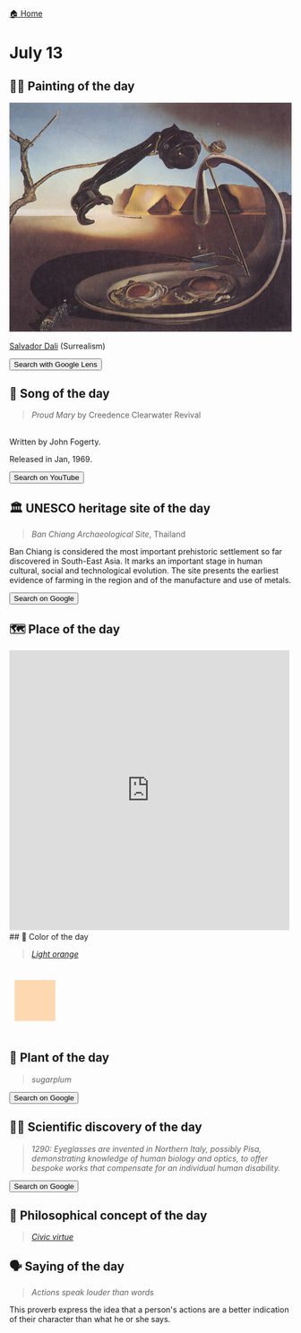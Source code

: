 
[🏠 Home](../../index.md)

# July 13

## 🧑‍🎨 Painting of the day

<img width="600" src="../img/Salvador_Dali_5.jpg">

[Salvador Dali](http://en.wikipedia.org/wiki/Salvador_Dalí) (Surrealism)

<button class="btn btn-success"
onclick=" window.open('https://lens.google.com/uploadbyurl?url=https://iretes.github.io/one-a-day/data/img/Salvador_Dali_5.jpg','_blank')">
Search with Google Lens
</button>

## 🎼 Song of the day

> *Proud Mary*
by Creedence Clearwater Revival

<br />Written by John Fogerty.

Released in Jan, 1969.

<button class="btn btn-success"
onclick=" window.open('http://www.youtube.com/search?q=Proud Mary by Creedence Clearwater Revival','_blank')">
Search on YouTube
</button>

## 🏛️ UNESCO heritage site of the day

> *Ban Chiang Archaeological Site*, Thailand

<p>Ban Chiang is considered the most important prehistoric settlement so far discovered in South-East Asia. It marks an important stage in human cultural, social and technological evolution. The site presents the earliest evidence of farming in the region and of the manufacture and use of metals.</p>

<button class="btn btn-success"
onclick=" window.open('http://www.google.com/search?q=Ban Chiang Archaeological Site','_blank')">
Search on Google
</button>

## 🗺️ Place of the day

<iframe
src="https://www.mapcrunch.com"
name="mapcrunch"
width="500"
height="500"
allowTransparency="true"
scrolling="no"
frameborder="0"
>
</iframe>
## 🎨 Color of the day

> *[Light orange](https://en.wikipedia.org/wiki/Shades_of_orange#Light_orange)*

<div style="color:#FED8B1; font-size: 100px;">&#9632;</div>

## 🌿 Plant of the day

> *sugarplum*

<button class="btn btn-success"
onclick=" window.open('http://www.google.com/search?q=sugarplum','_blank')">
Search on Google
</button>

## 🧑‍🔬 Scientific discovery of the day

> *1290: Eyeglasses are invented in Northern Italy, possibly Pisa, demonstrating knowledge of human biology and optics, to offer bespoke works that compensate for an individual human disability.*

<button class="btn btn-success"
onclick=" window.open('http://www.google.com/search?q=1290: Eyeglasses are invented in Northern Italy, possibly Pisa, demonstrating knowledge of human biology and optics, to offer bespoke works that compensate for an individual human disability.','_blank')">
Search on Google
</button>

## 💭 Philosophical concept of the day

> *[Civic virtue](https://en.wikipedia.org/wiki/Civic_virtue)*

## 🗣️ Saying of the day

> *Actions speak louder than words*

This proverb express the idea that a person's actions are a better indication of their character than what he or she says.
